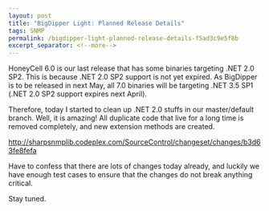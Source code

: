 ```yaml
---
layout: post
title: "BigDipper Light: Planned Release Details"
tags: SNMP
permalink: /bigdipper-light-planned-release-details-f5ad3c9e5f8b
excerpt_separator: <!--more-->
---
```

HoneyCell 6.0 is our last release that has some binaries targeting .NET 2.0 SP2. This is because .NET 2.0 SP2 support is not yet expired. As BigDipper is to be released in next May, all 7.0 binaries will be targeting .NET 3.5 SP1 (.NET 2.0 SP2 support expires next April).

Therefore, today I started to clean up .NET 2.0 stuffs in our master/default branch. Well, it is amazing! All duplicate code that live for a long time is removed completely, and new extension methods are created.

http://sharpsnmplib.codeplex.com/SourceControl/changeset/changes/b3d63fe8fefa

Have to confess that there are lots of changes today already, and luckily we have enough test cases to ensure that the changes do not break anything critical.

Stay tuned.
<!--more-->